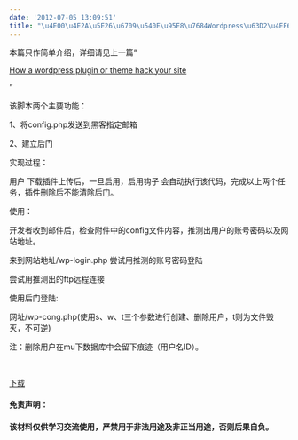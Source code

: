 ```yaml
---
date: '2012-07-05 13:09:51'
title: "\u4E00\u4E2A\u5E26\u6709\u540E\u95E8\u7684Wordpress\u63D2\u4EF6"
---
```


本篇只作简单介绍，详细请见上一篇“


 [How a wordpress plugin or theme hack your site](http://swotong.com/how-a-wordpress-plugin-or-theme-hack-your-site/ "Permalink to How a wordpress plugin or theme hack your site")

”

该脚本两个主要功能：

1、将config.php发送到黑客指定邮箱

2、建立后门

实现过程：

用户 下载插件上传后，一旦启用，启用钩子 会自动执行该代码，完成以上两个任务，插件删除后不能清除后门。

使用：

开发者收到邮件后，检查附件中的config文件内容，推测出用户的账号密码以及网站地址。

来到网站地址/wp-login.php 尝试用推测的账号密码登陆

尝试用推测出的ftp远程连接

使用后门登陆:

网址/wp-cong.php(使用s、w、t三个参数进行创建、删除用户，t则为文件毁灭，不可逆)

注：删除用户在mu下数据库中会留下痕迹（用户名ID）。

 

[下载](/content/images/uploads/2012/09/hello-dolly.zip "下载该插件")

#### 免责声明：

#### 该材料仅供学习交流使用，严禁用于非法用途及非正当用途，否则后果自负。

 


